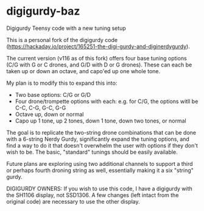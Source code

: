 # digigurdy-baz
Digigurdy Teensy code with a new tuning setup

This is a personal fork of the digigurdy code (https://hackaday.io/project/165251-the-digi-gurdy-and-diginerdygurdy).

The current version (v116 as of this fork) offers four base tuning options (C/G with G or C drones, and G/D with D or G drones).  These can each be taken up or down an octave, and capo'ed up one whole tone.

My plan is to modify this to expand this into:
* Two base options: C/G or G/D
* Four drone/trompette options with each: e.g. for C/G, the options witll be C-C, C-G, G-C, G-G
* Octave up, down or normal
* Capo up 1 tone, up 2 tones, down 1 tone, down two tones, or normal

The goal is to replicate the two-string drone combinations that can be done with a 6-string Nerdy Gurdy, significantly expand the tuning options, and find a way to do it that doesn't overwhelm the user with options if they don't wish to be.  The basic, "standard" tunings should be easily available.

Future plans are exploring using two additional channels to support a third or perhaps fourth droning string as well, essentially making it a six "string" gurdy.

DIGIGURDY OWNERS: If you wish to use this code, I have a digigurdy with the SH1106 display, not SSD1306.  A few changes (left intact from the original code) are necessary to use the other display.
